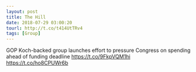 ```yaml
---
layout: post
title: The Hill
date: 2018-07-29 03:00:20
tourl: http://t.co/t414UtTRv4
tags: [Group]
---
```

GOP Koch-backed group launches effort to pressure Congress on spending ahead of funding deadline https://t.co/9FkpVQM1hi https://t.co/ho8CPUWr6b
